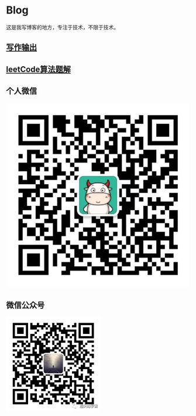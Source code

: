 # Blog
这是我写博客的地方，专注于技术，不限于技术。

## [写作输出](https://github.com/MagicalBridge/Blog/tree/master/%E5%86%99%E4%BD%9C)

## [leetCode算法题解](https://github.com/MagicalBridge/Blog/tree/master/leetCode)

## 个人微信
![个人微信](./public-repository/images/weichat.png)

## 微信公众号
![微信公众号](./public-repository/images/weipublic.jpeg)







